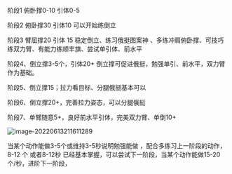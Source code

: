 阶段1 俯卧撑0-10 引体0-5

阶段2 俯卧撑30 引体10 可以开始练倒立

阶段3 臂屈撑20 引体 15  稳定倒立、练习俄挺图案神 、多练冲肩俯卧撑、可技巧练双力臂、有能力练顺丰旗、尝试单引体、前水平

阶段4、倒立撑3-5个，引体20+ 倒立撑可促进俄挺，勉强单引、前水平，双力臂作为基础。

阶段5、倒立撑15；拉力看目标、分腿俄挺基本可以

阶段6、倒立撑20+，完善拉力姿态，可以分腿俄挺

阶段7、单臂随意5+，良好前水平引体，完美双力臂、单倒10+

![image-20220613211611289](http://img.trivial.top/img/image-20220613211611289.png)

当某个动作能做3-5个或维持3-5秒说明勉强能做 ，配合多练习上一阶段的动作，8-12 个  或者8-12秒 已经基本掌握，可以尝试下一阶段，当某个动作能做15-20个/秒，进阶下一阶段，

